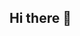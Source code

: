 ## Hi there 👋

<!--
**ryanmwas/ryanmwas** is a ✨ _special_ ✨ repository because its `README.md` (this file) appears on your GitHub profile.

Here are some ideas to get you started:

- 🔭 I’m currently working on a cool software project
- 🌱 I’m currently learning software engineering and computer science
- 👯 I’m looking to collaborate on team projects
- 💬 Ask me about Software Engineering
- 📫 How to reach me: mwangiryan78@gmail.com
- ⚡ Fun fact: I love swimming
-->

